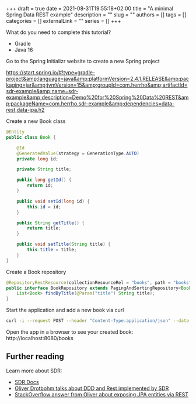 +++ 
draft = true
date = 2021-08-31T19:55:18+02:00
title = "A minimal Spring Data REST example"
description = ""
slug = ""
authors = []
tags = []
categories = []
externalLink = ""
series = []
+++

What do you need to complete this tutorial?
* Gradle
* Java 16

Go to the Spring Initializr website to create a new Spring project

<a href="https://start.spring.io/#!type=gradle-project&amp;language=java&amp;platformVersion=2.4.1.RELEASE&amp;packaging=jar&amp;jvmVersion=15&amp;groupId=com.herrho&amp;artifactId=sdr-example&amp;name=sdr-example&amp;description=Demo%20for%20Spring%20Data%20REST&amp;packageName=com.herrho.sdr-example&amp;dependencies=data-rest,data-jpa,h2">https://start.spring.io/#!type=gradle-project&amp;language=java&amp;platformVersion=2.4.1.RELEASE&amp;packaging=jar&amp;jvmVersion=15&amp;groupId=com.herrho&amp;artifactId=sdr-example&amp;name=sdr-example&amp;description=Demo%20for%20Spring%20Data%20REST&amp;packageName=com.herrho.sdr-example&amp;dependencies=data-rest,data-jpa,h2</a>

Create a new Book class

```java
@Entity
public class Book {

    @Id
    @GeneratedValue(strategy = GenerationType.AUTO)
    private long id;

    private String title;

    public long getId() {
        return id;
    }

    public void setId(long id) {
        this.id = id;
    }

    public String getTitle() {
        return title;
    }

    public void setTitle(String title) {
        this.title = title;
    }
}
```

Create a Book repository

```java
@RepositoryRestResource(collectionResourceRel = "books", path = "books")
public interface BookRepository extends PagingAndSortingRepository<Book, Long> {
    List<Book> findByTitle(@Param("title") String title);
}
```

Start the application and add a new book via curl

```bash
curl -i --request POST --header "Content-Type:application/json" --data '{"title" : "Moby Dick"}' http://localhost:8080/books
```

Open the app in a browser to see your created book: http://localhost:8080/books


## Further reading
Learn more about SDR:
* [SDR Docs](https://docs.spring.io/spring-data/rest/docs/3.4.2/reference/html)
* [Oliver Drotbohm talks about DDD and Rest implemented by SDR](https://kentcdodds.com/blog/authentication-in-react-applications")
* [StackOverflow answer from Oliver about exposing JPA entities via REST](https://stackoverflow.com/a/38876046/561543)
<!-- /wp:list -->